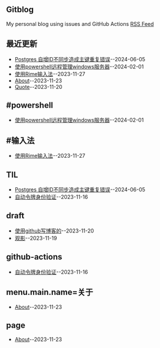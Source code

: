 ## Gitblog
My personal blog using issues and GitHub Actions
[RSS Feed](https://raw.githubusercontent.com/shyn/shyn.github.io/master/feed.xml)

## 最近更新
- [Postgres 自增ID不同步造成主键重复错误](https://github.com/shyn/shyn.github.io/issues/14)--2024-06-05
- [使用powershell远程管理windows服务器](https://github.com/shyn/shyn.github.io/issues/13)--2024-02-01
- [使用Rime输入法](https://github.com/shyn/shyn.github.io/issues/12)--2023-11-27
- [About](https://github.com/shyn/shyn.github.io/issues/11)--2023-11-23
- [Quote](https://github.com/shyn/shyn.github.io/issues/7)--2023-11-20
## #powershell
- [使用powershell远程管理windows服务器](https://github.com/shyn/shyn.github.io/issues/13)--2024-02-01
## #输入法
- [使用Rime输入法](https://github.com/shyn/shyn.github.io/issues/12)--2023-11-27
## TIL
- [Postgres 自增ID不同步造成主键重复错误](https://github.com/shyn/shyn.github.io/issues/14)--2024-06-05
- [自动令牌身份验证](https://github.com/shyn/shyn.github.io/issues/3)--2023-11-16
## draft
- [使用github写博客的](https://github.com/shyn/shyn.github.io/issues/6)--2023-11-20
- [观影](https://github.com/shyn/shyn.github.io/issues/5)--2023-11-19
## github-actions
- [自动令牌身份验证](https://github.com/shyn/shyn.github.io/issues/3)--2023-11-16
## menu.main.name=关于
- [About](https://github.com/shyn/shyn.github.io/issues/11)--2023-11-23
## page
- [About](https://github.com/shyn/shyn.github.io/issues/11)--2023-11-23
